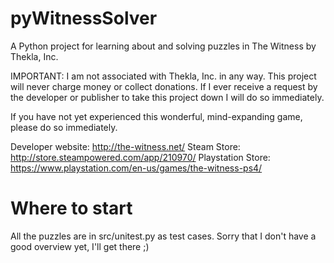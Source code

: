 # pyWitnessSolver
A Python project for learning about and solving puzzles in The Witness by Thekla, Inc.

IMPORTANT: I am not associated with Thekla, Inc. in any way. This project will never charge money or collect donations. If I ever receive a request by the developer or publisher to take this project down I will do so immediately.

If you have not yet experienced this wonderful, mind-expanding game, please do so immediately.

Developer website:
http://the-witness.net/
Steam Store:
http://store.steampowered.com/app/210970/
Playstation Store:
https://www.playstation.com/en-us/games/the-witness-ps4/

# Where to start

All the puzzles are in src/unitest.py as test cases. Sorry that I don't have a good overview yet, I'll get there ;)
